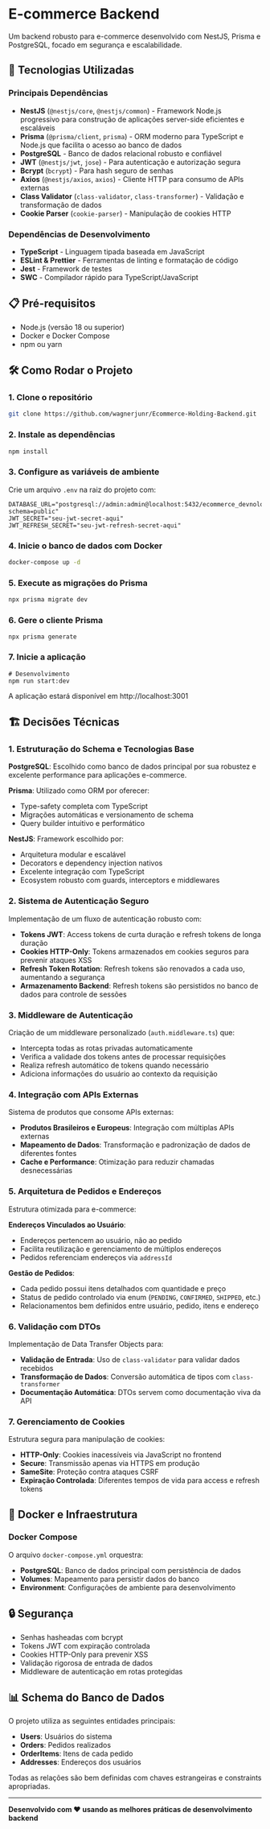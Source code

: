 # E-commerce Backend 

Um backend robusto para e-commerce desenvolvido com NestJS, Prisma e PostgreSQL, focado em segurança e escalabilidade.

## 🚀 Tecnologias Utilizadas

### Principais Dependências

- **NestJS** (`@nestjs/core`, `@nestjs/common`) - Framework Node.js progressivo para construção de aplicações server-side eficientes e escaláveis
- **Prisma** (`@prisma/client`, `prisma`) - ORM moderno para TypeScript e Node.js que facilita o acesso ao banco de dados
- **PostgreSQL** - Banco de dados relacional robusto e confiável
- **JWT** (`@nestjs/jwt`, `jose`) - Para autenticação e autorização segura
- **Bcrypt** (`bcrypt`) - Para hash seguro de senhas
- **Axios** (`@nestjs/axios`, `axios`) - Cliente HTTP para consumo de APIs externas
- **Class Validator** (`class-validator`, `class-transformer`) - Validação e transformação de dados
- **Cookie Parser** (`cookie-parser`) - Manipulação de cookies HTTP

### Dependências de Desenvolvimento

- **TypeScript** - Linguagem tipada baseada em JavaScript
- **ESLint & Prettier** - Ferramentas de linting e formatação de código
- **Jest** - Framework de testes
- **SWC** - Compilador rápido para TypeScript/JavaScript

## 📋 Pré-requisitos

- Node.js (versão 18 ou superior)
- Docker e Docker Compose
- npm ou yarn

## 🛠️ Como Rodar o Projeto

### 1. Clone o repositório
```bash
git clone https://github.com/wagnerjunr/Ecommerce-Holding-Backend.git
```

### 2. Instale as dependências
```bash
npm install
```

### 3. Configure as variáveis de ambiente
Crie um arquivo `.env` na raiz do projeto com:
```env
DATABASE_URL="postgresql://admin:admin@localhost:5432/ecommerce_devnology?schema=public"
JWT_SECRET="seu-jwt-secret-aqui"
JWT_REFRESH_SECRET="seu-jwt-refresh-secret-aqui"
```

### 4. Inicie o banco de dados com Docker
```bash
docker-compose up -d
```

### 5. Execute as migrações do Prisma
```bash
npx prisma migrate dev
```

### 6. Gere o cliente Prisma
```
npx prisma generate
```
### 7. Inicie a aplicação
```
# Desenvolvimento
npm run start:dev
```
A aplicação estará disponível em http://localhost:3001

## 🏗️ Decisões Técnicas

### 1. Estruturação do Schema e Tecnologias Base

**PostgreSQL**: Escolhido como banco de dados principal por sua robustez e excelente performance para aplicações e-commerce.

**Prisma**: Utilizado como ORM por oferecer:
- Type-safety completa com TypeScript
- Migrações automáticas e versionamento de schema
- Query builder intuitivo e performático

**NestJS**: Framework escolhido por:
- Arquitetura modular e escalável
- Decorators e dependency injection nativos
- Excelente integração com TypeScript
- Ecosystem robusto com guards, interceptors e middlewares

### 2. Sistema de Autenticação Seguro

Implementação de um fluxo de autenticação robusto com:

- **Tokens JWT**: Access tokens de curta duração e refresh tokens de longa duração
- **Cookies HTTP-Only**: Tokens armazenados em cookies seguros para prevenir ataques XSS
- **Refresh Token Rotation**: Refresh tokens são renovados a cada uso, aumentando a segurança
- **Armazenamento Backend**: Refresh tokens são persistidos no banco de dados para controle de sessões

### 3. Middleware de Autenticação

Criação de um middleware personalizado (`auth.middleware.ts`) que:
- Intercepta todas as rotas privadas automaticamente
- Verifica a validade dos tokens antes de processar requisições
- Realiza refresh automático de tokens quando necessário
- Adiciona informações do usuário ao contexto da requisição

### 4. Integração com APIs Externas

Sistema de produtos que consome APIs externas:
- **Produtos Brasileiros e Europeus**: Integração com múltiplas APIs externas
- **Mapeamento de Dados**: Transformação e padronização de dados de diferentes fontes
- **Cache e Performance**: Otimização para reduzir chamadas desnecessárias

### 5. Arquitetura de Pedidos e Endereços

Estrutura otimizada para e-commerce:

**Endereços Vinculados ao Usuário**: 
- Endereços pertencem ao usuário, não ao pedido
- Facilita reutilização e gerenciamento de múltiplos endereços
- Pedidos referenciam endereços via `addressId`

**Gestão de Pedidos**:
- Cada pedido possui itens detalhados com quantidade e preço
- Status de pedido controlado via enum (`PENDING`, `CONFIRMED`, `SHIPPED`, etc.)
- Relacionamentos bem definidos entre usuário, pedido, itens e endereço

### 6. Validação com DTOs

Implementação de Data Transfer Objects para:
- **Validação de Entrada**: Uso de `class-validator` para validar dados recebidos
- **Transformação de Dados**: Conversão automática de tipos com `class-transformer`
- **Documentação Automática**: DTOs servem como documentação viva da API

### 7. Gerenciamento de Cookies

Estrutura segura para manipulação de cookies:
- **HTTP-Only**: Cookies inacessíveis via JavaScript no frontend
- **Secure**: Transmissão apenas via HTTPS em produção
- **SameSite**: Proteção contra ataques CSRF
- **Expiração Controlada**: Diferentes tempos de vida para access e refresh tokens

## 🐳 Docker e Infraestrutura

### Docker Compose
O arquivo `docker-compose.yml` orquestra:
- **PostgreSQL**: Banco de dados principal com persistência de dados
- **Volumes**: Mapeamento para persistir dados do banco
- **Environment**: Configurações de ambiente para desenvolvimento

## 🔒 Segurança

- Senhas hasheadas com bcrypt
- Tokens JWT com expiração controlada
- Cookies HTTP-Only para prevenir XSS
- Validação rigorosa de entrada de dados
- Middleware de autenticação em rotas protegidas

## 📊 Schema do Banco de Dados

O projeto utiliza as seguintes entidades principais:
- **Users**: Usuários do sistema
- **Orders**: Pedidos realizados
- **OrderItems**: Itens de cada pedido
- **Addresses**: Endereços dos usuários

Todas as relações são bem definidas com chaves estrangeiras e constraints apropriadas.

---

**Desenvolvido com ❤️ usando as melhores práticas de desenvolvimento backend**
        
